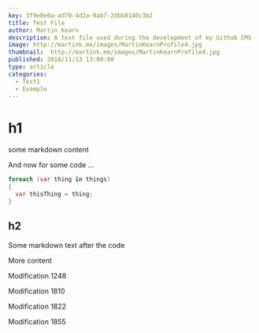 ```yaml
---
key: 3f9e0e0a-ad70-4d2a-9ab7-2dbb8140c3b2
title: Test File
author: Martin Kearn
description: A test file used during the development of my Github CMS
image: http://martink.me/images/MartinKearnProfile4.jpg
thumbnail:  http://martink.me/images/MartinKearnProfile4.jpg
published: 2018/11/13 13:00:00
type: article
categories: 
  - Test1
  - Example
---
```

# h1
some markdown content

And now for some code ...

```c#
foreach (var thing in things)
{
  var thisThing = thing;
}
```

## h2
Some markdown text after the code

More content



Modification 1248

Modification 1810

Modification 1822

Modification 1855